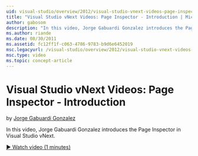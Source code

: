 ```yaml
---
uid: visual-studio/overview/2012/visual-studio-vnext-videos-page-inspector-introduction
title: "Visual Studio vNext Videos: Page Inspector - Introduction | Microsoft Docs"
author: gabosom
description: "In this video, Jorge Gabuardi Gonzalez introduces the Page Inspector in Visual Studio vNext"
ms.author: riande
ms.date: 08/30/2011
ms.assetid: fc12ff1f-c063-4786-9783-b9d6e6452019
msc.legacyurl: /visual-studio/overview/2012/visual-studio-vnext-videos-page-inspector-introduction
msc.type: video
ms.topic: concept-article
---
```

# Visual Studio vNext Videos: Page Inspector - Introduction

by [Jorge Gabuardi Gonzalez](https://github.com/gabosom)

In this video, Jorge Gabuardi Gonzalez introduces the Page Inspector in Visual Studio vNext.

[&#9654; Watch video (1 minutes)](https://channel9.msdn.com/Blogs/ASP-NET-Site-Videos/visual-studio-vnext-videos-page-inspector-introduction)
